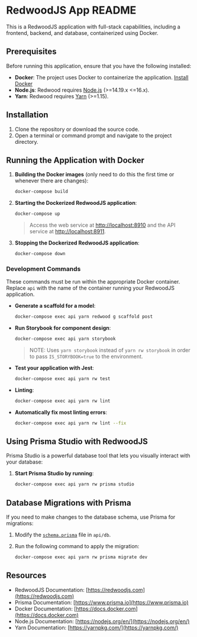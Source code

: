 # RedwoodJS App README

This is a RedwoodJS application with full-stack capabilities, including a frontend, backend, and database, containerized using Docker.

## Prerequisites

Before running this application, ensure that you have the following installed:

- **Docker**: The project uses Docker to containerize the application. [Install Docker](https://docs.docker.com/get-docker/)
- **Node.js**: Redwood requires [Node.js](https://nodejs.org/en/) (>=14.19.x <=16.x).
- **Yarn**: Redwood requires [Yarn](https://yarnpkg.com/) (>=1.15).

## Installation

1. Clone the repository or download the source code.
2. Open a terminal or command prompt and navigate to the project directory.

## Running the Application with Docker

1. **Building the Docker images** (only need to do this the first time or whenever there are changes):

   ```bash
   docker-compose build
   ```

2. **Starting the Dockerized RedwoodJS application**:

   ```bash
   docker-compose up
   ```

   > Access the web service at [http://localhost:8910](http://localhost:8910) and the API service at [http://localhost:8911](http://localhost:8911).

3. **Stopping the Dockerized RedwoodJS application**:

   ```bash
   docker-compose down
   ```

### Development Commands

These commands must be run within the appropriate Docker container. Replace `api` with the name of the container running your RedwoodJS application.

- **Generate a scaffold for a model**:

  ```bash
  docker-compose exec api yarn redwood g scaffold post
  ```

- **Run Storybook for component design**:

  ```bash
  docker-compose exec api yarn storybook
  ```

  > NOTE: Uses `yarn storybook` instead of `yarn rw storybook` in order to pass `IS_STORYBOOK=true` to the environment.

- **Test your application with Jest**:

  ```bash
  docker-compose exec api yarn rw test
  ```

- **Linting**:

  ```bash
  docker-compose exec api yarn rw lint
  ```

- **Automatically fix most linting errors**:

  ```bash
  docker-compose exec api yarn rw lint --fix
  ```

## Using Prisma Studio with RedwoodJS

Prisma Studio is a powerful database tool that lets you visually interact with your database:

1. **Start Prisma Studio by running**:

   ```bash
   docker-compose exec api yarn rw prisma studio
   ```

## Database Migrations with Prisma

If you need to make changes to the database schema, use Prisma for migrations:

1. Modify the [`schema.prisma`](api/db/schema.prisma) file in `api/db`.
2. Run the following command to apply the migration:

   ```bash
   docker-compose exec api yarn rw prisma migrate dev
   ```

## Resources

- RedwoodJS Documentation: [https://redwoodjs.com](https://redwoodjs.com)
- Prisma Documentation: [https://www.prisma.io](https://www.prisma.io)
- Docker Documentation: [https://docs.docker.com](https://docs.docker.com)
- Node.js Documentation: [https://nodejs.org/en/](https://nodejs.org/en/)
- Yarn Documentation: [https://yarnpkg.com/](https://yarnpkg.com/)
